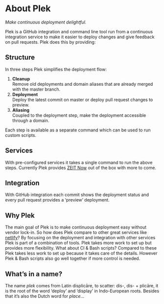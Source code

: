 # About Plek
*Make continuous deployment delightful.*

Plek is a GitHub integration and command line tool run from a continuous integration service to make it easier to deploy changes and give feedback on pull requests. Plek does this by providing:

## Structure
In three steps Plek simplifies the deployment flow:
1. **Cleanup**  
Remove old deployments and domain aliases that are already merged with the master branch.
2. **Deployment**  
Deploy the latest commit on master or deploy pull request changes to preview.  
3. **Aliasing**  
Coupled to the deployment step, make the deployment accessible through a domain.

Each step is available as a separate command which can be used to run custom scripts.

## Services
With pre-configured services it takes a single command to run the above steps. Currently Plek provides [ZEIT Now](https://zeit.co/now) out of the box with more to come.

## Integration
With GitHub integration each commit shows the deployment status and every pull request provides a ‘preview’ deployment.

## Why Plek
The main goal of Plek is to make continuous deployment easy without vendor lock-in. So how does Plek compare to other great services like [netlify](https://www.netlify.com/)? By focusing on the deployment and integration with other services Plek is part of a combination of tools. Plek takes more work to set up but provides more flexibility. What about CI & Bash scripts? Compared to these Plek takes less work to set up because it takes care of the details. However Plek & Bash scripts also go well together if more control is needed.

## What’s in a name?
The name *plek* comes from Latin displicāre, to scatter: dis-, dis- + plicāre, it is the root of the word ‘deploy’ and ‘display’ in Indo-European roots. Besides that it’s also the Dutch word for *place*…
